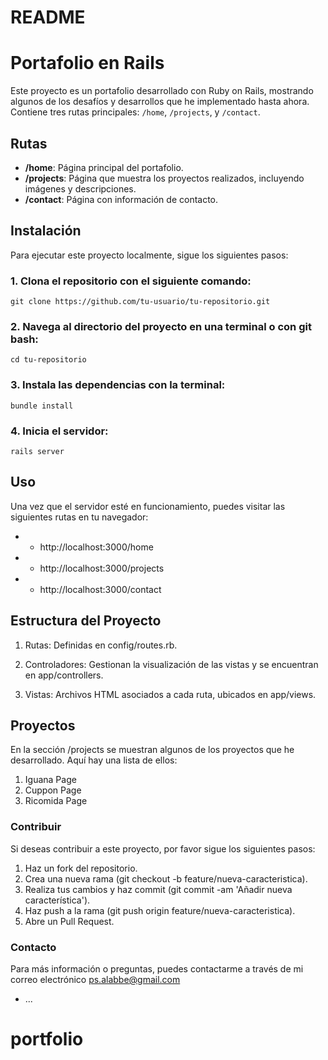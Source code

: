 # README

# Portafolio en Rails

Este proyecto es un portafolio desarrollado con Ruby on Rails, mostrando algunos de los desafíos y desarrollos que he implementado hasta ahora. Contiene tres rutas principales: `/home`, `/projects`, y `/contact`.

## Rutas

- **/home**: Página principal del portafolio.
- **/projects**: Página que muestra los proyectos realizados, incluyendo imágenes y descripciones.
- **/contact**: Página con información de contacto.

## Instalación

Para ejecutar este proyecto localmente, sigue los siguientes pasos:

### 1. Clona el repositorio con el siguiente comando:
    git clone https://github.com/tu-usuario/tu-repositorio.git

### 2. Navega al directorio del proyecto en una terminal o con git bash:
    cd tu-repositorio

### 3. Instala las dependencias con la terminal:
    bundle install

### 4. Inicia el servidor:
    rails server

## Uso
Una vez que el servidor esté en funcionamiento, puedes visitar las siguientes rutas en tu navegador:

- * http://localhost:3000/home

- * http://localhost:3000/projects

- * http://localhost:3000/contact

## Estructura del Proyecto
1. Rutas: Definidas en config/routes.rb.

2. Controladores: Gestionan la visualización de las vistas y se encuentran en app/controllers.

3. Vistas: Archivos HTML asociados a cada ruta, ubicados en app/views.


## Proyectos
En la sección /projects se muestran algunos de los proyectos que he desarrollado. Aquí hay una lista de ellos:

1. Iguana Page
2. Cuppon Page
3. Ricomida Page

### Contribuir
Si deseas contribuir a este proyecto, por favor sigue los siguientes pasos:
1. Haz un fork del repositorio.
2. Crea una nueva rama (git checkout -b feature/nueva-caracteristica).
3. Realiza tus cambios y haz commit (git commit -am 'Añadir nueva característica').
4. Haz push a la rama (git push origin feature/nueva-caracteristica).
5. Abre un Pull Request.

### Contacto
Para más información o preguntas, puedes contactarme a través de mi correo electrónico ps.alabbe@gmail.com


* ...
# portfolio
